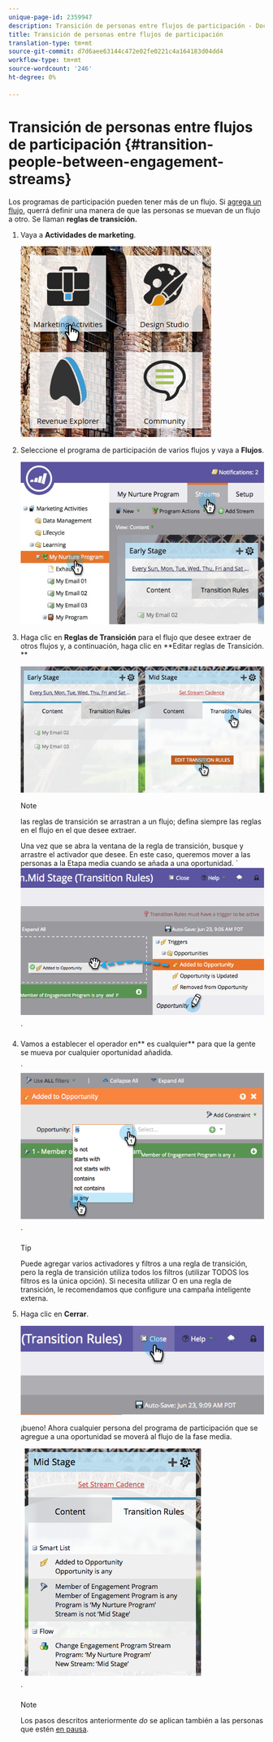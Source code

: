 ```yaml
---
unique-page-id: 2359947
description: Transición de personas entre flujos de participación - Documentos de marketing - Documentación del producto
title: Transición de personas entre flujos de participación
translation-type: tm+mt
source-git-commit: d7d6aee63144c472e02fe0221c4a164183d04dd4
workflow-type: tm+mt
source-wordcount: '246'
ht-degree: 0%

---
```



# Transición de personas entre flujos de participación {#transition-people-between-engagement-streams}

Los programas de participación pueden tener más de un flujo. Si [agrega un flujo](../../../../product-docs/email-marketing/drip-nurturing/creating-an-engagement-program/add-a-stream.md), querrá definir una manera de que las personas se muevan de un flujo a otro. Se llaman **reglas de transición.**

1. Vaya a **Actividades de marketing**.

   ![](assets/ma.png)

1. Seleccione el programa de participación de varios flujos y vaya a **Flujos**.

   ![](assets/multistream.jpg)

1. Haga clic en **Reglas de Transición** para el flujo que desee extraer de otros flujos y, a continuación, haga clic en **Editar reglas de Transición. **

   ![](assets/image2014-9-15-18-3a10-3a18.png)

   >[!NOTE]
   >
   >las reglas de transición se arrastran a un flujo; defina siempre las reglas en el flujo en el que desee extraer.

   Una vez que se abra la ventana de la regla de transición, busque y arrastre el activador que desee. En este caso, queremos mover a las personas a la Etapa media cuando se añada a una oportunidad.
` ![](assets/image2014-9-15-18-3a10-3a46.png)

   `

1. Vamos a establecer el operador en** es cualquier** para que la gente se mueva por cualquier oportunidad añadida.

   ` ![](assets/image2014-9-15-18-3a11-3a14.png)

   `

   >[!TIP]
   >
   >Puede agregar varios activadores y filtros a una regla de transición, pero la regla de transición utiliza todos los filtros (utilizar TODOS los filtros es la única opción). Si necesita utilizar O en una regla de transición, le recomendamos que configure una campaña inteligente externa.

1. Haga clic en **Cerrar**.

   ![](assets/image2014-9-15-18-3a11-3a23.png)

   ¡bueno! Ahora cualquier persona del programa de participación que se agregue a una oportunidad se moverá al flujo de la fase media.

   ` ![](assets/image2014-9-15-18-3a11-3a29.png)

   `

   >[!NOTE]
   >
   >Los pasos descritos anteriormente *do* se aplican también a las personas que estén [en pausa](http://docs.marketo.com/display/DOCS/Pause+People+in+an+Engagement+Program).


